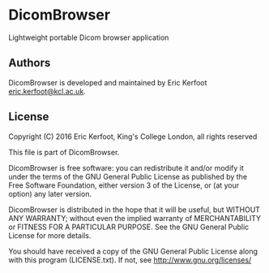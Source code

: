 # DicomBrowser
Lightweight portable Dicom browser application

## Authors

DicomBrowser is developed and maintained by Eric Kerfoot <eric.kerfoot@kcl.ac.uk>.

## License

Copyright (C) 2016 Eric Kerfoot, King's College London, all rights reserved

This file is part of DicomBrowser.

DicomBrowser is free software: you can redistribute it and/or modify
it under the terms of the GNU General Public License as published by
the Free Software Foundation, either version 3 of the License, or
(at your option) any later version.

DicomBrowser is distributed in the hope that it will be useful,
but WITHOUT ANY WARRANTY; without even the implied warranty of
MERCHANTABILITY or FITNESS FOR A PARTICULAR PURPOSE.  See the
GNU General Public License for more details.

You should have received a copy of the GNU General Public License along
with this program (LICENSE.txt).  If not, see <http://www.gnu.org/licenses/>

